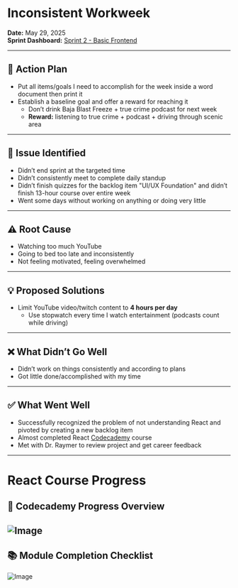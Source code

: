
# Inconsistent Workweek

**Date:** May 29, 2025  
**Sprint Dashboard:** [Sprint 2 - Basic Frontend](https://www.notion.so/Sprint-2-Basic-Frontend-1f63de45756f8007b818e898dbfe364b?pvs=21)

---

## 🧭 Action Plan

- Put all items/goals I need to accomplish for the week inside a word document then print it  
- Establish a baseline goal and offer a reward for reaching it  
  - Don’t drink Baja Blast Freeze + true crime podcast for next week  
  - **Reward:** listening to true crime + podcast + driving through scenic area  

---

## 🪪 Issue Identified

- Didn’t end sprint at the targeted time  
- Didn’t consistently meet to complete daily standup  
- Didn’t finish quizzes for the backlog item "UI/UX Foundation" and didn’t finish 13-hour course over entire week  
- Went some days without working on anything or doing very little  

---

## ⚠️ Root Cause

- Watching too much YouTube  
- Going to bed too late and inconsistently  
- Not feeling motivated, feeling overwhelmed  

---

## 💡 Proposed Solutions

- Limit YouTube video/twitch content to **4 hours per day**  
  - Use stopwatch every time I watch entertainment (podcasts count while driving)  

---

## ❌ What Didn’t Go Well

- Didn’t work on things consistently and according to plans  
- Got little done/accomplished with my time  

---

## ✅ What Went Well

- Successfully recognized the problem of not understanding React and pivoted by creating a new backlog item  
- Almost completed React [Codecademy](http://codeacademy.com) course  
- Met with Dr. Raymer to review project and get career feedback  

---

# React Course Progress

## 📘 Codecademy Progress Overview

![Image](https://github.com/user-attachments/assets/143926ea-c606-42a8-9004-4f51fb0907be)
---

## 📚 Module Completion Checklist
![Image](https://github.com/user-attachments/assets/cbdb4d71-ec8e-43f7-8d2e-f5e3150b89c9)
